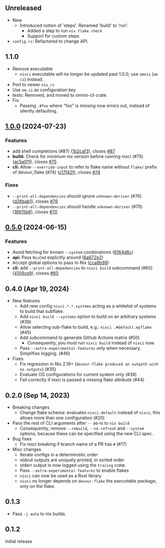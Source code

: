 ## Unreleased

- New
  - Introduced notion of 'steps'. Renamed 'build' to 'run'.
    - Added a step to run `nix flake check`
    - Support for custom steps
- `config.rs`: Refactored to change API.

## 1.1.0

- Remove executable
  - `nixci` executable will no longer be updated past 1.0.0; use `omnix` (`om ci`) instead.
- Port to newer `nix_rs`
- Use `om.ci` as configuration key
- tests: Removed, and moved to omnix-cli crate.
- Fix:
  - Passing `.#foo` where "foo" is missing now errors out, instead of silently defaulting.

## [1.0.0](https://github.com/srid/nixci/compare/0.5.0...1.0.0) (2024-07-23)

### Features

* add shell completions (#87)
([1b2caf3](https://github.com/srid/nixci/commit/1b2caf369c739382e2f1c22bfb32096f65addfba)),
closes [#87](https://github.com/srid/nixci/issues/87)
* **build:** Check for minimum nix version before running nixci (#75)
([ac5a011](https://github.com/srid/nixci/commit/ac5a011c76e9537426e0265b20e46f8efea44d40)),
closes [#75](https://github.com/srid/nixci/issues/75)
* **cli:** Allow `--override-input` to refer to flake name without `flake/`
prefix of devour_flake (#74)
([c17f42f](https://github.com/srid/nixci/commit/c17f42f3480b4b265bac0d94e7169ca01201fb9d)),
closes [#74](https://github.com/srid/nixci/issues/74)

### Fixes

* `--print-all-dependencies` should ignore `unknown-deriver` (#76)
([d26bab1](https://github.com/srid/nixci/commit/d26bab116f19ac248a7073de9de3ae8a3ac0271f)),
closes [#76](https://github.com/srid/nixci/issues/76)
* `--print-all-dependencies` should handle `unknown-deriver` (#70)
([16815b6](https://github.com/srid/nixci/commit/16815b6c9e476defd993368d0957335f86f9c055)),
closes [#70](https://github.com/srid/nixci/issues/70)

## [0.5.0](https://github.com/srid/nixci/compare/0.4.0...0.5.0) (2024-06-15)

### Features

* Avoid fetching for known `--system` combinations
([6164d6c](https://github.com/srid/nixci/commit/6164d6c6d37ccab02ddc4943962fd7c21828054c))
* **api:** Pass `NixCmd` explicitly around
([6a672e2](https://github.com/srid/nixci/commit/6a672e28811f716a8cff5108dc720269d897d246))
* Accept global options to pass to Nix
([cca8b98](https://github.com/srid/nixci/commit/cca8b988e24d5d4e7d76e6d2398a0f2e0b686abf))
* **cli:** add `--print-all-depedencies` to `nixci build` subcommand (#60)
([4109ce9](https://github.com/srid/nixci/commit/4109ce9982ad2f54e769c302ab044f16f8bd865c)),
closes [#60](https://github.com/srid/nixci/issues/60)

## 0.4.0 (Apr 19, 2024)

- New features
    - Add new config `nixci.*.*.systems` acting as a whitelist of systems to build that subflake.
    - Add `nixci build --systems` option to build on an arbitrary systems (\#39)
    - Allow selecting sub-flake to build, e.g.: `nixci .#default.myflake`  (\#45)
    - Add subcommand to generate Github Actions matrix (\#50)
        - Consequently, you must run `nixci build` instead of `nixci` now.
    - Pass `--extra-experimental-features` only when necessary. Simplifies logging. (#46)
- Fixes
    - Fix regression in Nix 2.19+ (`devour-flake produced an outpath with no outputs`) (\#35)
    - Evaluate OS configurations for current system only (\#38)
    - Fail correctly if nixci is passed a missing flake attribute (\#44)

## 0.2.0 (Sep 14, 2023)

- Breaking changes
    - Change flake schema: evaluates `nixci.default` instead of `nixci`; this allows more than one configuration (#20)
- Pass the rest of CLI arguments after `--` as-is to `nix build`
    - Consequently, remove `--rebuild`, `--no-refresh` and `--system` options, because these can be specified using the new CLI spec.
- Bug fixes
    - Fix nixci breaking if branch name of a PR has `#` (#17)
- Misc changes
    - Iterate configs in a deterministic order
    - stdout outputs are uniquely printed, in sorted order
    - stderr output is now logged using the `tracing` crate.
    - Pass `--extra-experimental-features` to enable flakes
    - `nixci` can now be used as a Rust library
    - `nixci` no longer depends on `devour-flake` the *executable package*, only on the flake.

## 0.1.3

- Pass `-j auto` to nix builds.

## 0.1.2

Initial release
